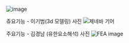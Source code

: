![image](https://github.com/user-attachments/assets/b55bf7e9-0e1e-420e-ad24-b27cd66f87e3)

쥬요기능 - 이기범(3d 모델링) 사진
![제네바 기어](https://github.com/user-attachments/assets/e1749fd2-c6a2-409c-94c0-d84965e0ad0e)

주요기능 - 김경남 (유한요소해석) 사진
![FEA image](https://github.com/user-attachments/assets/8f73dd4d-62d6-4e0b-b603-1bbb1b1d8b29)
